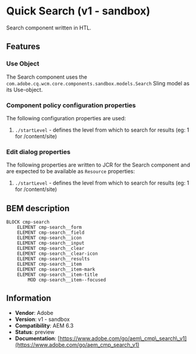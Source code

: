 <!--
Copyright 2017 Adobe Systems Incorporated

Licensed under the Apache License, Version 2.0 (the "License");
you may not use this file except in compliance with the License.
You may obtain a copy of the License at

    http://www.apache.org/licenses/LICENSE-2.0

Unless required by applicable law or agreed to in writing, software
distributed under the License is distributed on an "AS IS" BASIS,
WITHOUT WARRANTIES OR CONDITIONS OF ANY KIND, either express or implied.
See the License for the specific language governing permissions and
limitations under the License.
-->
Quick Search (v1 - sandbox)
====
Search component written in HTL.

## Features

### Use Object
The Search component uses the `com.adobe.cq.wcm.core.components.sandbox.models.Search` Sling model as its Use-object.

### Component policy configuration properties
The following configuration properties are used:

1. `./startLevel` - defines the level from which to search for results (eg: 1 for /content/site)

### Edit dialog properties
The following properties are written to JCR for the Search component and are expected to be available as `Resource` properties:

1. `./startLevel` - defines the level from which to search for results (eg: 1 for /content/site)

## BEM description
```
BLOCK cmp-search
    ELEMENT cmp-search__form
    ELEMENT cmp-search__field
    ELEMENT cmp-search__icon
    ELEMENT cmp-search__input
    ELEMENT cmp-search__clear
    ELEMENT cmp-search__clear-icon
    ELEMENT cmp-search__results
    ELEMENT cmp-search__item
    ELEMENT cmp-search__item-mark
    ELEMENT cmp-search__item-title
        MOD cmp-search__item--focused
```

## Information
* **Vendor**: Adobe
* **Version**: v1 - sandbox
* **Compatibility**: AEM 6.3
* **Status**: preview
* **Documentation**: [https://www.adobe.com/go/aem\_cmp\_search\_v1](https://www.adobe.com/go/aem_cmp_search_v1)

